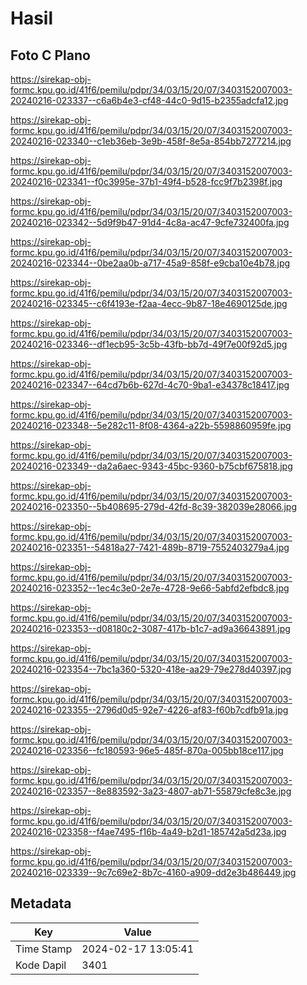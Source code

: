 # Hasil

## Foto C Plano

https://sirekap-obj-formc.kpu.go.id/41f6/pemilu/pdpr/34/03/15/20/07/3403152007003-20240216-023337--c6a6b4e3-cf48-44c0-9d15-b2355adcfa12.jpg

https://sirekap-obj-formc.kpu.go.id/41f6/pemilu/pdpr/34/03/15/20/07/3403152007003-20240216-023340--c1eb36eb-3e9b-458f-8e5a-854bb7277214.jpg

https://sirekap-obj-formc.kpu.go.id/41f6/pemilu/pdpr/34/03/15/20/07/3403152007003-20240216-023341--f0c3995e-37b1-49f4-b528-fcc9f7b2398f.jpg

https://sirekap-obj-formc.kpu.go.id/41f6/pemilu/pdpr/34/03/15/20/07/3403152007003-20240216-023342--5d9f9b47-91d4-4c8a-ac47-9cfe732400fa.jpg

https://sirekap-obj-formc.kpu.go.id/41f6/pemilu/pdpr/34/03/15/20/07/3403152007003-20240216-023344--0be2aa0b-a717-45a9-858f-e9cba10e4b78.jpg

https://sirekap-obj-formc.kpu.go.id/41f6/pemilu/pdpr/34/03/15/20/07/3403152007003-20240216-023345--c6f4193e-f2aa-4ecc-9b87-18e4690125de.jpg

https://sirekap-obj-formc.kpu.go.id/41f6/pemilu/pdpr/34/03/15/20/07/3403152007003-20240216-023346--df1ecb95-3c5b-43fb-bb7d-49f7e00f92d5.jpg

https://sirekap-obj-formc.kpu.go.id/41f6/pemilu/pdpr/34/03/15/20/07/3403152007003-20240216-023347--64cd7b6b-627d-4c70-9ba1-e34378c18417.jpg

https://sirekap-obj-formc.kpu.go.id/41f6/pemilu/pdpr/34/03/15/20/07/3403152007003-20240216-023348--5e282c11-8f08-4364-a22b-5598860959fe.jpg

https://sirekap-obj-formc.kpu.go.id/41f6/pemilu/pdpr/34/03/15/20/07/3403152007003-20240216-023349--da2a6aec-9343-45bc-9360-b75cbf675818.jpg

https://sirekap-obj-formc.kpu.go.id/41f6/pemilu/pdpr/34/03/15/20/07/3403152007003-20240216-023350--5b408695-279d-42fd-8c39-382039e28066.jpg

https://sirekap-obj-formc.kpu.go.id/41f6/pemilu/pdpr/34/03/15/20/07/3403152007003-20240216-023351--54818a27-7421-489b-8719-7552403279a4.jpg

https://sirekap-obj-formc.kpu.go.id/41f6/pemilu/pdpr/34/03/15/20/07/3403152007003-20240216-023352--1ec4c3e0-2e7e-4728-9e66-5abfd2efbdc8.jpg

https://sirekap-obj-formc.kpu.go.id/41f6/pemilu/pdpr/34/03/15/20/07/3403152007003-20240216-023353--d08180c2-3087-417b-b1c7-ad9a36643891.jpg

https://sirekap-obj-formc.kpu.go.id/41f6/pemilu/pdpr/34/03/15/20/07/3403152007003-20240216-023354--7bc1a360-5320-418e-aa29-79e278d40397.jpg

https://sirekap-obj-formc.kpu.go.id/41f6/pemilu/pdpr/34/03/15/20/07/3403152007003-20240216-023355--2796d0d5-92e7-4226-af83-f60b7cdfb91a.jpg

https://sirekap-obj-formc.kpu.go.id/41f6/pemilu/pdpr/34/03/15/20/07/3403152007003-20240216-023356--fc180593-96e5-485f-870a-005bb18ce117.jpg

https://sirekap-obj-formc.kpu.go.id/41f6/pemilu/pdpr/34/03/15/20/07/3403152007003-20240216-023357--8e883592-3a23-4807-ab71-55879cfe8c3e.jpg

https://sirekap-obj-formc.kpu.go.id/41f6/pemilu/pdpr/34/03/15/20/07/3403152007003-20240216-023358--f4ae7495-f16b-4a49-b2d1-185742a5d23a.jpg

https://sirekap-obj-formc.kpu.go.id/41f6/pemilu/pdpr/34/03/15/20/07/3403152007003-20240216-023339--9c7c69e2-8b7c-4160-a909-dd2e3b486449.jpg


## Metadata

| Key        | Value               |
| ---------- | ------------------- |
| Time Stamp | 2024-02-17 13:05:41 |
| Kode Dapil | 3401                |



